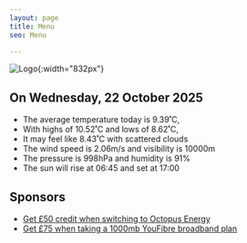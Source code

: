 ```yaml
---
layout: page
title: Menu
seo: Menu

---
```


![Logo](/images/logo.jpg){:width="832px"}

<!-- weather_marker starts -->
## On Wednesday, 22 October 2025

- The average temperature today is 9.39˚C,
- With highs of 10.52˚C and lows of 8.62˚C,
- It may feel like 8.43˚C with scattered clouds
- The wind speed is 2.06m/s and visibility is 10000m
- The pressure is 998hPa and humidity is 91%
- The sun will rise at 06:45 and set at 17:00

<!-- weather_marker ends -->

## Sponsors

- [Get £50 credit when switching to Octopus Energy](https://bit.ly/3oD1nnS)
- [Get £75 when taking a 1000mb YouFibre broadband plan](https://aklam.io/91zWhU?)

